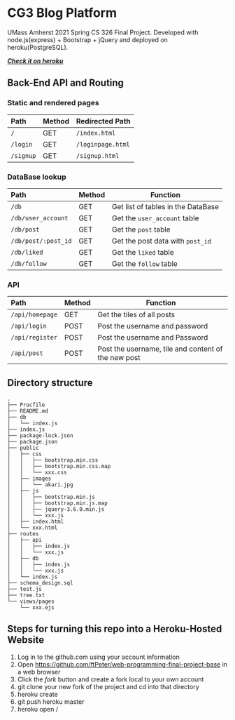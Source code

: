 # CG3 Blog Platform
UMass Amherst 2021 Spring CS 326 Final Project. Developed with node.js(express) + Bootstrap + jQuery and deployed on heroku(PostgreSQL).

[***Check it on heroku***](https://stark-tor-10041.herokuapp.com/)


## Back-End API and Routing
### Static and rendered pages
| Path      | Method   | Redirected Path   |
| :-------  | -------- | -------           |
| `/`       | GET      | `/index.html`     |
| `/login`  | GET      | `/loginpage.html` |
| `/signup` | GET      | `/signup.html`    |

### DataBase lookup
| Path                | Method   | Function                           |
| :-------            | -------- | -------                            |
| `/db`               | GET      | Get list of tables in the DataBase |
| `/db/user_account`  | GET      | Get the `user_account` table       |
| `/db/post`          | GET      | Get the `post` table               |
| `/db/post/:post_id` | GET      | Get the post data with `post_id`   |
| `/db/liked`         | GET      | Get the `liked` table              |
| `/db/follow`        | GET      | Get the `follow` table             |

### API
| Path            | Method   | Function                                            |
| :-------        | -------- | -------                                             |
| `/api/homepage` | GET      | Get the tiles of all posts                          |
| `/api/login`    | POST     | Post the username and password                      |
| `/api/register` | POST     | Post the username and Password                      |
| `/api/post`     | POST     | Post the username, tile and content of the new post |


## Directory structure
```
.
├── Procfile
├── README.md
├── db
│   └── index.js
├── index.js
├── package-lock.json
├── package.json
├── public
│   ├── css
│   │   ├── bootstrap.min.css
│   │   ├── bootstrap.min.css.map
│   │   └── xxx.css
│   ├── images
│   │   └── akari.jpg
│   ├── js
│   │   ├── bootstrap.min.js
│   │   ├── bootstrap.min.js.map
│   │   ├── jquery-3.6.0.min.js
│   │   └── xxx.js
│   ├── index.html
│   └── xxx.html
├── routes
│   ├── api
│   │   ├── index.js
│   │   └── xxx.js
│   ├── db
│   │   ├── index.js
│   │   └── xxx.js
│   └── index.js
├── schema_design.sql
├── test.js
├── tree.txt
└── views/pages
    └── xxx.ejs
```


## Steps for turning this repo into a Heroku-Hosted Website

1. Log in to the github.com using your account information
2. Open https://github.com/ftPeter/web-programming-final-project-base in a web browser
3. Click the *fork* button and create a fork local to your own account
4. git clone your new fork of the project and cd into that directory
5. heroku create
6. git push heroku master
7. heroku open /
